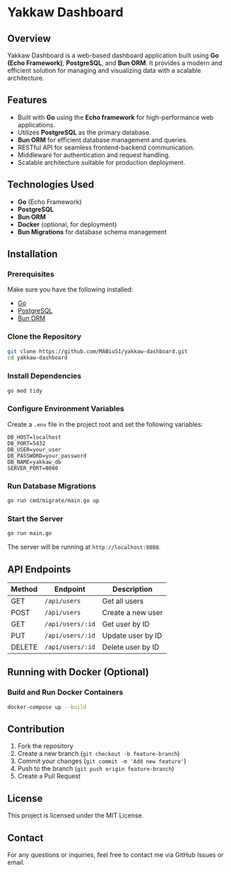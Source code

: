 # Yakkaw Dashboard

## Overview
Yakkaw Dashboard is a web-based dashboard application built using **Go (Echo Framework)**, **PostgreSQL**, and **Bun ORM**. It provides a modern and efficient solution for managing and visualizing data with a scalable architecture.

## Features
- Built with **Go** using the **Echo framework** for high-performance web applications.
- Utilizes **PostgreSQL** as the primary database.
- **Bun ORM** for efficient database management and queries.
- RESTful API for seamless frontend-backend communication.
- Middleware for authentication and request handling.
- Scalable architecture suitable for production deployment.

## Technologies Used
- **Go** (Echo Framework)
- **PostgreSQL**
- **Bun ORM**
- **Docker** (optional, for deployment)
- **Bun Migrations** for database schema management

## Installation
### Prerequisites
Make sure you have the following installed:
- [Go](https://go.dev/dl/)
- [PostgreSQL](https://www.postgresql.org/download/)
- [Bun ORM](https://bun.uptrace.dev/)

### Clone the Repository
```sh
git clone https://github.com/MABiuS1/yakkaw-dashboard.git
cd yakkaw-dashboard
```

### Install Dependencies
```sh
go mod tidy
```

### Configure Environment Variables
Create a `.env` file in the project root and set the following variables:
```env
DB_HOST=localhost
DB_PORT=5432
DB_USER=your_user
DB_PASSWORD=your_password
DB_NAME=yakkaw_db
SERVER_PORT=8080
```

### Run Database Migrations
```sh
go run cmd/migrate/main.go up
```

### Start the Server
```sh
go run main.go
```
The server will be running at `http://localhost:8080`.

## API Endpoints
| Method | Endpoint      | Description          |
|--------|--------------|----------------------|
| GET    | `/api/users` | Get all users       |
| POST   | `/api/users` | Create a new user   |
| GET    | `/api/users/:id` | Get user by ID  |
| PUT    | `/api/users/:id` | Update user by ID |
| DELETE | `/api/users/:id` | Delete user by ID |

## Running with Docker (Optional)
### Build and Run Docker Containers
```sh
docker-compose up --build
```

## Contribution
1. Fork the repository
2. Create a new branch (`git checkout -b feature-branch`)
3. Commit your changes (`git commit -m 'Add new feature'`)
4. Push to the branch (`git push origin feature-branch`)
5. Create a Pull Request

## License
This project is licensed under the MIT License.

## Contact
For any questions or inquiries, feel free to contact me via GitHub Issues or email.


